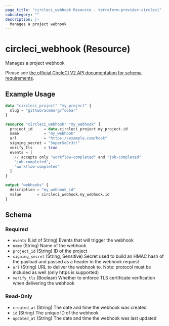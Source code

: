 ```yaml
---
page_title: "circleci_webhook Resource - terraform-provider-circleci"
subcategory: ""
description: |-
  Manages a project webhook
---
```


# circleci_webhook (Resource)

Manages a project webhook

Please see [the official CircleCI V2 API documentation for schema requirements](https://circleci.com/docs/api/v2/index.html#operation/createWebhook).

## Example Usage

```terraform
data "circleci_project" "my_project" {
  slug = "github/acmeorg/foobar"
}

resource "circleci_webhook" "my_webhook" {
  project_id     = data.circleci_project.my_project.id
  name           = "my_webhook"
  url            = "https://example.com/hook"
  signing_secret = "5uperSeCr3t!"
  verify_tls     = true
  events = [
    // accepts only "workflow-completed" and "job-completed"
    "job-completed",
    "workflow-completed"
  ]
}

output "webhooks" {
  description = "my_webhook_id"
  value       = circleci_webhook.my_webhook.id
}
```

<!-- schema generated by tfplugindocs -->
## Schema

### Required

- `events` (List of String) Events that will trigger the webhook
- `name` (String) Name of the webhook
- `project_id` (String) ID of the project
- `signing_secret` (String, Sensitive) Secret used to build an HMAC hash of the payload and passed as a header in the webhook request
- `url` (String) URL to deliver the webhook to. Note: protocol must be included as well (only https is supported)
- `verify_tls` (Boolean) Whether to enforce TLS certificate verification when delivering the webhook

### Read-Only

- `created_at` (String) The date and time the webhook was created
- `id` (String) The unique ID of the webhook
- `updated_at` (String) The date and time the webhook was last updated
